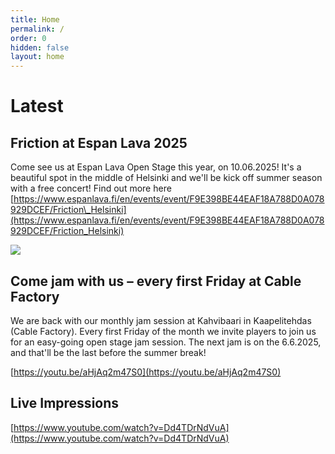 ```yaml
---
title: Home
permalink: /
order: 0
hidden: false
layout: home
---
```

# Latest

## Friction at Espan Lava 2025

Come see us at Espan Lava Open Stage this year, on 10.06.2025! It's a beautiful spot in the middle of Helsinki and we'll be kick off summer season with a free concert! Find out more here [https://www.espanlava.fi/en/events/event/F9E398BE44EAF18A788D0A078929DCEF/Friction\_Helsinki](https://www.espanlava.fi/en/events/event/F9E398BE44EAF18A788D0A078929DCEF/Friction_Helsinki)

![](/media/site/Leo)

## Come jam with us – every first Friday at Cable Factory

We are back with our monthly jam session at Kahvibaari in Kaapelitehdas (Cable Factory). Every first Friday of the month we invite players to join us for an easy-going open stage jam session. The next jam is on the 6.6.2025, and that'll be the last before the summer break!

[https://youtu.be/aHjAq2m47S0](https://youtu.be/aHjAq2m47S0)

## Live Impressions

[https://www.youtube.com/watch?v=Dd4TDrNdVuA](https://www.youtube.com/watch?v=Dd4TDrNdVuA)